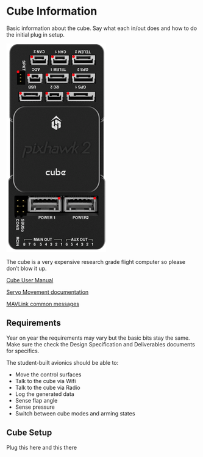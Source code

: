 # Cube Information

Basic information about the cube. Say what each in/out does and how to do the initial plug in setup.

![Cube Diagram](assets/cube-diagram.png)


The cube is a very expensive research grade flight computer so please don’t blow it up. 

[Cube User Manual](https://docs.cubepilot.org/user-guides/autopilot/the-cube-user-manual)

[Servo Movement documentation](https://ardupilot.org/dev/docs/mavlink-move-servo.html)

[MAVLink common messages](https://mavlink.io/en/messages/common.html)

## Requirements

Year on year the requirements may vary but the basic bits stay the same. Make sure the check the Design Specification and Deliverables documents for specifics.

The student-built avionics should be able to:

- Move the control surfaces
- Talk to the cube via Wifi
- Talk to the cube via Radio
- Log the generated data
- Sense flap angle
- Sense pressure
- Switch between cube modes and arming states

## Cube Setup

Plug this here and this there